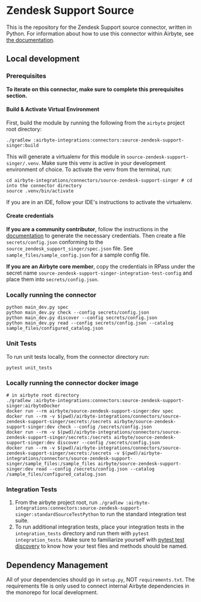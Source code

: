 # Zendesk Support Source 

This is the repository for the Zendesk Support source connector, written in Python. 
For information about how to use this connector within Airbyte, see [the documentation](https://docs.airbyte.io/integrations/sources/zendesk-support).

## Local development

### Prerequisites
**To iterate on this connector, make sure to complete this prerequisites section.**

#### Build & Activate Virtual Environment
First, build the module by running the following from the `airbyte` project root directory: 
```
./gradlew :airbyte-integrations:connectors:source-zendesk-support-singer:build
```

This will generate a virtualenv for this module in `source-zendesk-support-singer/.venv`. Make sure this venv is active in your
development environment of choice. To activate the venv from the terminal, run:
```
cd airbyte-integrations/connectors/source-zendesk-support-singer # cd into the connector directory
source .venv/bin/activate
```
If you are in an IDE, follow your IDE's instructions to activate the virtualenv.

#### Create credentials
**If you are a community contributor**, follow the instructions in the [documentation](https://docs.airbyte.io/integrations/sources/zendesk-support)
to generate the necessary credentials. Then create a file `secrets/config.json` conforming to the `source_zendesk_support_singer/spec.json` file.
See `sample_files/sample_config.json` for a sample config file.

**If you are an Airbyte core member**, copy the credentials in RPass under the secret name `source-zendesk-support-singer-integration-test-config`
and place them into `secrets/config.json`.


### Locally running the connector
```
python main_dev.py spec
python main_dev.py check --config secrets/config.json
python main_dev.py discover --config secrets/config.json
python main_dev.py read --config secrets/config.json --catalog sample_files/configured_catalog.json
```

### Unit Tests
To run unit tests locally, from the connector directory run:
```
pytest unit_tests
```

### Locally running the connector docker image
```
# in airbyte root directory
./gradlew :airbyte-integrations:connectors:source-zendesk-support-singer:airbyteDocker
docker run --rm airbyte/source-zendesk-support-singer:dev spec
docker run --rm -v $(pwd)/airbyte-integrations/connectors/source-zendesk-support-singer/secrets:/secrets airbyte/source-zendesk-support-singer:dev check --config /secrets/config.json
docker run --rm -v $(pwd)/airbyte-integrations/connectors/source-zendesk-support-singer/secrets:/secrets airbyte/source-zendesk-support-singer:dev discover --config /secrets/config.json
docker run --rm -v $(pwd)/airbyte-integrations/connectors/source-zendesk-support-singer/secrets:/secrets -v $(pwd)/airbyte-integrations/connectors/source-zendesk-support-singer/sample_files:/sample_files airbyte/source-zendesk-support-singer:dev read --config /secrets/config.json --catalog /sample_files/configured_catalog.json
```

### Integration Tests
1. From the airbyte project root, run `./gradlew :airbyte-integrations:connectors:source-zendesk-support-singer:standardSourceTestPython` to run the standard integration test suite.
1. To run additional integration tests, place your integration tests in the `integration_tests` directory and run them with `pytest integration_tests`.
   Make sure to familiarize yourself with [pytest test discovery](https://docs.pytest.org/en/latest/goodpractices.html#test-discovery) to know how your test files and methods should be named.

## Dependency Management
All of your dependencies should go in `setup.py`, NOT `requirements.txt`. The requirements file is only used to connect internal Airbyte dependencies in the monorepo for local development.
